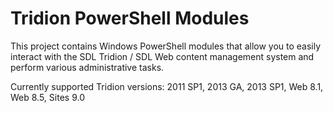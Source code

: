 # Tridion PowerShell Modules

This project contains Windows PowerShell modules that allow you to easily interact with the SDL Tridion / SDL Web content management system and perform various administrative tasks.

Currently supported Tridion versions: 2011 SP1, 2013 GA, 2013 SP1, Web 8.1, Web 8.5, Sites 9.0
